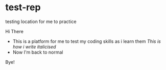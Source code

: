 # test-rep
testing location for me to practice

 Hi There
 
 
 * This is a platform for me to test my coding skills as i learn them
 *This is how i write italicised*
 * Now I'm back to normal
 
 Bye!
